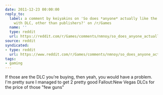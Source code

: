 ```yaml
---
date: 2011-12-23 00:00:00
reply_to:
  label: a comment by keiyakins on 'So does *anyone* actually like the state of affairs
    with DLC, other than publishers?' on /r/Games
  name: ''
  type: reddit
  url: https://reddit.com/r/Games/comments/nmnoy/so_does_anyone_actually_like_the_state_of_affairs/c3aa9wh/
source: reddit
syndicated:
- type: reddit
  url: https://www.reddit.com/r/Games/comments/nmnoy/so_does_anyone_actually_like_the_state_of_affairs/c3aao9c/
tags:
- gaming
---
```


If those are the DLC you're buying, then yeah, you would have a problem. I'm pretty sure I managed to get 2 pretty good Fallout:New Vegas DLCs for the price of those "few guns"